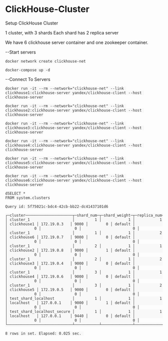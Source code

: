 # ClickHouse-Cluster
Setup ClickHouse Cluster

1 cluster, with 3 shards
Each shard has 2 replica server

We have 6 clickhouse server container and one zookeeper container.

--Start servers
<pre id="example"><code class="language-lang"  style="color: #333; background: #f8f8f8;">docker network create clickhouse-net
</code></pre>

<pre id="example"><code class="language-lang"  style="color: #333; background: #f8f8f8;">docker-compose up -d
</code></pre>



--Connect To Servers
<pre id="example"><code class="language-lang"  style="color: #333; background: #f8f8f8;">docker run -it --rm --network="clickhouse-net" --link clickhouse1:clickhouse-server yandex/clickhouse-client --host clickhouse-server
</code></pre>
<pre id="example"><code class="language-lang"  style="color: #333; background: #f8f8f8;">docker run -it --rm --network="clickhouse-net" --link clickhouse2:clickhouse-server yandex/clickhouse-client --host clickhouse-server
</code></pre>
<pre id="example"><code class="language-lang"  style="color: #333; background: #f8f8f8;">docker run -it --rm --network="clickhouse-net" --link clickhouse3:clickhouse-server yandex/clickhouse-client --host clickhouse-server
</code></pre>
<pre id="example"><code class="language-lang"  style="color: #333; background: #f8f8f8;">docker run -it --rm --network="clickhouse-net" --link clickhouse4:clickhouse-server yandex/clickhouse-client --host clickhouse-server
</code></pre>
<pre id="example"><code class="language-lang"  style="color: #333; background: #f8f8f8;">docker run -it --rm --network="clickhouse-net" --link clickhouse5:clickhouse-server yandex/clickhouse-client --host clickhouse-server
</code></pre>
<pre id="example"><code class="language-lang"  style="color: #333; background: #f8f8f8;">docker run -it --rm --network="clickhouse-net" --link clickhouse6:clickhouse-server yandex/clickhouse-client --host clickhouse-server
</code></pre>

<pre id="example"><code class="language-lang"  style="color: #333; background: #f8f8f8;">dSELECT *
FROM system.clusters

Query id: 5f75021c-bdc4-42cb-bb22-dc41437101d6

┌─cluster─────────────────────┬─shard_num─┬─shard_weight─┬─replica_num─┬─host_name───┬─host_address─┬─port─┬─is_local─┬─user────┬─default_database─┬─errors_count─┬─slowdowns_count─┬─estimated_recovery_time─┐
│ cluster_1                   │         1 │            1 │           1 │ clickhouse1 │ 172.19.0.3   │ 9000 │        0 │ default │                  │            0 │               0 │                       0 │
│ cluster_1                   │         1 │            1 │           2 │ clickhouse6 │ 172.19.0.7   │ 9000 │        0 │ default │                  │            0 │               0 │                       0 │
│ cluster_1                   │         2 │            1 │           1 │ clickhouse2 │ 172.19.0.8   │ 9000 │        1 │ default │                  │            0 │               0 │                       0 │
│ cluster_1                   │         2 │            1 │           2 │ clickhouse3 │ 172.19.0.4   │ 9000 │        0 │ default │                  │            0 │               0 │                       0 │
│ cluster_1                   │         3 │            1 │           1 │ clickhouse4 │ 172.19.0.6   │ 9000 │        0 │ default │                  │            0 │               0 │                       0 │
│ cluster_1                   │         3 │            1 │           2 │ clickhouse5 │ 172.19.0.5   │ 9000 │        0 │ default │                  │            0 │               0 │                       0 │
│ test_shard_localhost        │         1 │            1 │           1 │ localhost   │ 127.0.0.1    │ 9000 │        1 │ default │                  │            0 │               0 │                       0 │
│ test_shard_localhost_secure │         1 │            1 │           1 │ localhost   │ 127.0.0.1    │ 9440 │        0 │ default │                  │            0 │               0 │                       0 │
└─────────────────────────────┴───────────┴──────────────┴─────────────┴─────────────┴──────────────┴──────┴──────────┴─────────┴──────────────────┴──────────────┴─────────────────┴─────────────────────────┘

8 rows in set. Elapsed: 0.025 sec. 
</code></pre>

